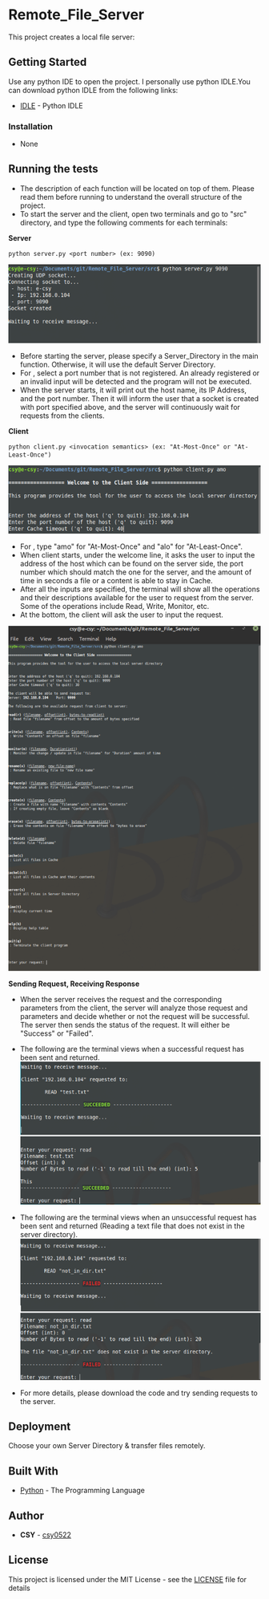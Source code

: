 # Remote_File_Server

This project creates a local file server: <br/>

## Getting Started

Use any python IDE to open the project. I personally use python IDLE.You can download python IDLE from the following links:
* [IDLE](https://www.python.org/downloads/) - Python IDLE

### Installation

- None

## Running the tests

- The description of each function will be located on top of them. Please read them before running to understand the overall structure of the project. <br/>
- To start the server and the client, open two terminals and go to "src" directory, and type the following comments for each terminals:

 **Server**
```
python server.py <port number> (ex: 9090)
```
![Server_Start](/images/server_starts.png)

- Before starting the server, please specify a Server_Directory in the main function. Otherwise, it will use the default Server Directory.
- For <port number>, select a port number that is not registered. An already registered or an invalid input will be detected and the program will not be executed.
- When the server starts, it will print out the host name, its IP Address, and the port number. Then it will inform the user that a socket is created with port specified above, and the server will continuously wait for requests from the clients.
  
**Client**  
```
python client.py <invocation semantics> (ex: "At-Most-Once" or "At-Least-Once")
```
![Client_Start](/images/client_starts.png)

- For <invocation semantics>, type "amo" for "At-Most-Once" and "alo" for "At-Least-Once".
- When client starts, under the welcome line, it asks the user to input the address of the host which can be found on the server side, the port number which should match the one for the server, and the amount of time in seconds a file or a content is able to stay in Cache.
- After all the inputs are specified, the terminal will show all the operations and their descriptions available for the user to request from the server. Some of the operations include Read, Write, Monitor, etc.
- At the bottom, the client will ask the user to input the request.
  
![Operations](/images/operations.png)

**Sending Request, Receiving Response**
- When the server receives the request and the corresponding parameters from the client, the server will analyze those request and parameters and decide whether or not the request will be successful. The server then sends the status of the request. It will either be "Success" or "Failed".

- The following are the terminal views when a successful request has been sent and returned.
![Server_Succ](/images/server_successful.png)
![Client_Succ](/images/client_successful.png)

- The following are the terminal views when an unsuccessful request has been sent and returned (Reading a text file that does not exist in the server directory).
![Server_Fail](/images/server_fail.png)
![Client_Fail](/images/client_fail.png)

- For more details, please download the code and try sending requests to the server.


## Deployment

Choose your own Server Directory & transfer files remotely.

## Built With

* [Python](https://www.python.org/) - The Programming Language

## Author

* **CSY** - [csy0522](https://github.com/csy0522)

## License

This project is licensed under the MIT License - see the [LICENSE](LICENSE) file for details
